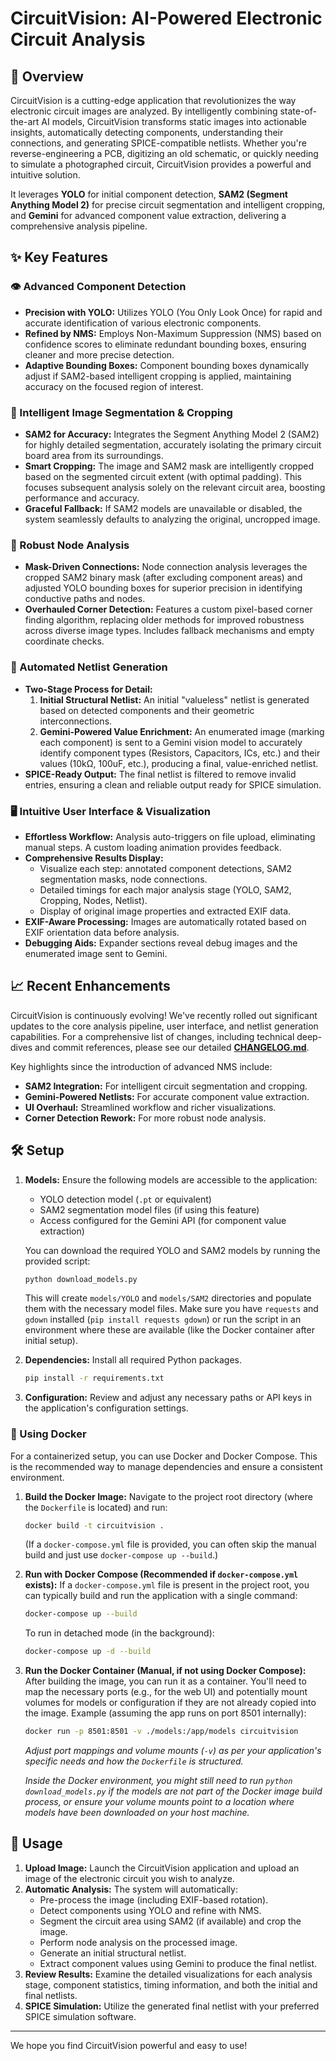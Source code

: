 # CircuitVision: AI-Powered Electronic Circuit Analysis

## 🚀 Overview
CircuitVision is a cutting-edge application that revolutionizes the way electronic circuit images are analyzed. By intelligently combining state-of-the-art AI models, CircuitVision transforms static images into actionable insights, automatically detecting components, understanding their connections, and generating SPICE-compatible netlists. Whether you're reverse-engineering a PCB, digitizing an old schematic, or quickly needing to simulate a photographed circuit, CircuitVision provides a powerful and intuitive solution.

It leverages **YOLO** for initial component detection, **SAM2 (Segment Anything Model 2)** for precise circuit segmentation and intelligent cropping, and **Gemini** for advanced component value extraction, delivering a comprehensive analysis pipeline.

## ✨ Key Features

### 👁️ Advanced Component Detection
*   **Precision with YOLO:** Utilizes YOLO (You Only Look Once) for rapid and accurate identification of various electronic components.
*   **Refined by NMS:** Employs Non-Maximum Suppression (NMS) based on confidence scores to eliminate redundant bounding boxes, ensuring cleaner and more precise detection.
*   **Adaptive Bounding Boxes:** Component bounding boxes dynamically adjust if SAM2-based intelligent cropping is applied, maintaining accuracy on the focused region of interest.

### 📐 Intelligent Image Segmentation & Cropping
*   **SAM2 for Accuracy:** Integrates the Segment Anything Model 2 (SAM2) for highly detailed segmentation, accurately isolating the primary circuit board area from its surroundings.
*   **Smart Cropping:** The image and SAM2 mask are intelligently cropped based on the segmented circuit extent (with optimal padding). This focuses subsequent analysis solely on the relevant circuit area, boosting performance and accuracy.
*   **Graceful Fallback:** If SAM2 models are unavailable or disabled, the system seamlessly defaults to analyzing the original, uncropped image.

### 🔗 Robust Node Analysis
*   **Mask-Driven Connections:** Node connection analysis leverages the cropped SAM2 binary mask (after excluding component areas) and adjusted YOLO bounding boxes for superior precision in identifying conductive paths and nodes.
*   **Overhauled Corner Detection:** Features a custom pixel-based corner finding algorithm, replacing older methods for improved robustness across diverse image types. Includes fallback mechanisms and empty coordinate checks.

### 📝 Automated Netlist Generation
*   **Two-Stage Process for Detail:**
    1.  **Initial Structural Netlist:** An initial "valueless" netlist is generated based on detected components and their geometric interconnections.
    2.  **Gemini-Powered Value Enrichment:** An enumerated image (marking each component) is sent to a Gemini vision model to accurately identify component types (Resistors, Capacitors, ICs, etc.) and their values (10kΩ, 100uF, etc.), producing a final, value-enriched netlist.
*   **SPICE-Ready Output:** The final netlist is filtered to remove invalid entries, ensuring a clean and reliable output ready for SPICE simulation.

### 🖥️ Intuitive User Interface & Visualization
*   **Effortless Workflow:** Analysis auto-triggers on file upload, eliminating manual steps. A custom loading animation provides feedback.
*   **Comprehensive Results Display:**
    *   Visualize each step: annotated component detections, SAM2 segmentation masks, node connections.
    *   Detailed timings for each major analysis stage (YOLO, SAM2, Cropping, Nodes, Netlist).
    *   Display of original image properties and extracted EXIF data.
*   **EXIF-Aware Processing:** Images are automatically rotated based on EXIF orientation data before analysis.
*   **Debugging Aids:** Expander sections reveal debug images and the enumerated image sent to Gemini.

## 📈 Recent Enhancements
CircuitVision is continuously evolving! We've recently rolled out significant updates to the core analysis pipeline, user interface, and netlist generation capabilities. For a comprehensive list of changes, including technical deep-dives and commit references, please see our detailed **[CHANGELOG.md](./CHANGELOG.md)**.

Key highlights since the introduction of advanced NMS include:
*   **SAM2 Integration:** For intelligent circuit segmentation and cropping.
*   **Gemini-Powered Netlists:** For accurate component value extraction.
*   **UI Overhaul:** Streamlined workflow and richer visualizations.
*   **Corner Detection Rework:** For more robust node analysis.

## 🛠️ Setup

1.  **Models:** Ensure the following models are accessible to the application:
    *   YOLO detection model (`.pt` or equivalent)
    *   SAM2 segmentation model files (if using this feature)
    *   Access configured for the Gemini API (for component value extraction)

    You can download the required YOLO and SAM2 models by running the provided script:
    ```bash
    python download_models.py
    ```
    This will create `models/YOLO` and `models/SAM2` directories and populate them with the necessary model files. Make sure you have `requests` and `gdown` installed (`pip install requests gdown`) or run the script in an environment where these are available (like the Docker container after initial setup).

2.  **Dependencies:** Install all required Python packages.
    ```bash
    pip install -r requirements.txt
    ```
3.  **Configuration:** Review and adjust any necessary paths or API keys in the application's configuration settings.

### 🐳 Using Docker

For a containerized setup, you can use Docker and Docker Compose. This is the recommended way to manage dependencies and ensure a consistent environment.

1.  **Build the Docker Image:**
    Navigate to the project root directory (where the `Dockerfile` is located) and run:
    ```bash
    docker build -t circuitvision .
    ```
    (If a `docker-compose.yml` file is provided, you can often skip the manual build and just use `docker-compose up --build`.)

2.  **Run with Docker Compose (Recommended if `docker-compose.yml` exists):**
    If a `docker-compose.yml` file is present in the project root, you can typically build and run the application with a single command:
    ```bash
    docker-compose up --build
    ```
    To run in detached mode (in the background):
    ```bash
    docker-compose up -d --build
    ```

3.  **Run the Docker Container (Manual, if not using Docker Compose):**
    After building the image, you can run it as a container. You'll need to map the necessary ports (e.g., for the web UI) and potentially mount volumes for models or configuration if they are not already copied into the image.
    Example (assuming the app runs on port 8501 internally):
    ```bash
    docker run -p 8501:8501 -v ./models:/app/models circuitvision
    ```
    *Adjust port mappings and volume mounts (`-v`) as per your application's specific needs and how the `Dockerfile` is structured.* 

    *Inside the Docker environment, you might still need to run `python download_models.py` if the models are not part of the Docker image build process, or ensure your volume mounts point to a location where models have been downloaded on your host machine.*

## 🚀 Usage

1.  **Upload Image:** Launch the CircuitVision application and upload an image of the electronic circuit you wish to analyze.
2.  **Automatic Analysis:** The system will automatically:
    *   Pre-process the image (including EXIF-based rotation).
    *   Detect components using YOLO and refine with NMS.
    *   Segment the circuit area using SAM2 (if available) and crop the image.
    *   Perform node analysis on the processed image.
    *   Generate an initial structural netlist.
    *   Extract component values using Gemini to produce the final netlist.
3.  **Review Results:** Examine the detailed visualizations for each analysis stage, component statistics, timing information, and both the initial and final netlists.
4.  **SPICE Simulation:** Utilize the generated final netlist with your preferred SPICE simulation software.

---

We hope you find CircuitVision powerful and easy to use! 